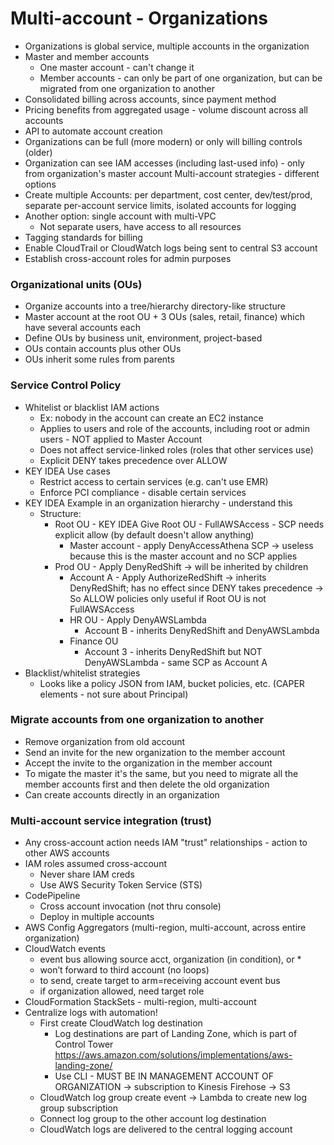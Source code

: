 # Multi-account - Organizations
- Organizations is global service, multiple accounts in the organization
- Master and member accounts
  - One master account - can't change it
  - Member accounts - can only be part of one organization, but can be migrated from one organization to another
- Consolidated billing across accounts, since payment method
- Pricing benefits from aggregated usage - volume discount across all accounts
- API to automate account creation
- Organizations can be full (more modern) or only will billing controls (older)
- Organization can see IAM accesses (including last-used info) - only from organization's master account
Multi-account strategies - different options
- Create multiple Accounts: per department, cost center, dev/test/prod, separate per-account service limits, isolated accounts for logging
- Another option: single account with multi-VPC
  - Not separate users, have access to all resources
- Tagging standards for billing
- Enable CloudTrail or CloudWatch logs being sent to central S3 account
- Establish cross-account roles for admin purposes

### Organizational units (OUs)
- Organize accounts into a tree/hierarchy directory-like structure
- Master account at the root OU + 3 OUs (sales, retail, finance) which have several accounts each
- Define OUs by business unit, environment, project-based
- OUs contain accounts plus other OUs
- OUs inherit some rules from parents

### Service Control Policy
- Whitelist or blacklist IAM actions
  - Ex: nobody in the account can create an EC2 instance
  - Applies to users and role of the accounts, including root or admin users - NOT applied to Master Account
  - Does not affect service-linked roles (roles that other services use)
  - Explicit DENY takes precedence over ALLOW
- KEY IDEA Use cases
  - Restrict access to certain services (e.g. can't use EMR)
  - Enforce PCI compliance - disable certain services
- KEY IDEA Example in an organization hierarchy - understand this
  - Structure:
    - Root OU - KEY IDEA Give Root OU - FullAWSAccess - SCP needs explicit allow (by default doesn't allow anything)
	  - Master account - apply DenyAccessAthena SCP -> useless because this is the master account and no SCP applies
	- Prod OU - Apply DenyRedShift -> will be inherited by children
	  - Account A - Apply AuthorizeRedShift -> inherits DenyRedShift; has no effect since DENY takes precedence -> So ALLOW policies only useful if Root OU is not FullAWSAccess
	  - HR OU - Apply DenyAWSLambda
	    - Account B - inherits DenyRedShift and DenyAWSLambda
	  - Finance OU
	    - Account 3 - inherits DenyRedShift but NOT DenyAWSLambda - same SCP as Account A
- Blacklist/whitelist strategies
  - Looks like a policy JSON from IAM, bucket policies, etc. (CAPER elements - not sure about Principal)

### Migrate accounts from one organization to another
- Remove organization from old account
- Send an invite for the new organization to the member account
- Accept the invite to the organization in the member account
- To migate the master it's the same, but you need to migrate all the member accounts first and then delete the old organization
- Can create accounts directly in an organization

### Multi-account service integration (trust)
- Any cross-account action needs IAM "trust" relationships - action to other AWS accounts
- IAM roles assumed cross-account
  - Never share IAM creds
  - Use AWS Security Token Service (STS)
- CodePipeline
  - Cross account invocation (not thru console)
  - Deploy in multiple accounts
- AWS Config Aggregators (multi-region, multi-account, across entire organization)
- CloudWatch events
  - event bus allowing source acct, organization (in condition), or *
  - won’t forward to third account (no loops)
  - to send, create target to arm=receiving account event bus
  - if organization allowed, need target role
- CloudFormation StackSets - multi-region, multi-account
- Centralize logs with automation!
  - First create CloudWatch log destination
    - Log destinations are part of Landing Zone, which is part of Control Tower https://aws.amazon.com/solutions/implementations/aws-landing-zone/
    - Use CLI - MUST BE IN MANAGEMENT ACCOUNT OF ORGANIZATION -> subscription to Kinesis Firehose -> S3
  - CloudWatch log group create event -> Lambda to create new log group subscription
  - Connect log group to the other account log destination
  - CloudWatch logs are delivered to the central logging account
